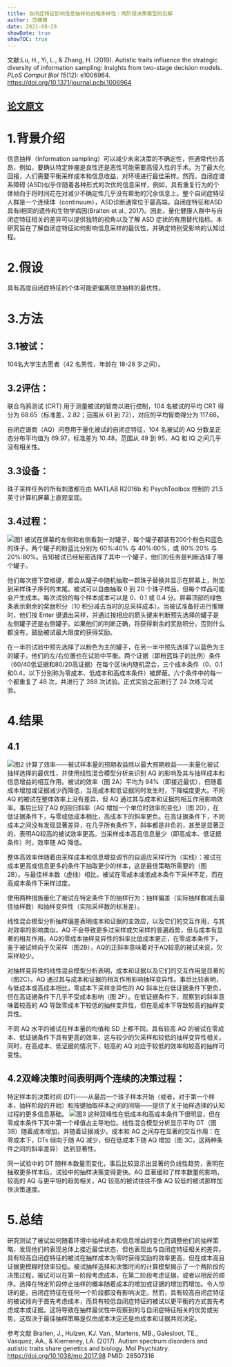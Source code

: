 ```yaml
---
title: 自闭症特征影响信息抽样的战略多样性：两阶段决策模型的见解
author: 范穗穗
date: 2021-08-29
showDate: true
showTOC: true
---
```

文献:Lu, H., Yi, L., & Zhang, H. (2019). Autistic traits influence the strategic diversity of information 
sampling: Insights from two-stage decision models. *PLoS Comput Biol 15*(12): e1006964. 
https://doi.org/10.1371/journal.pcbi.1006964

[论文原文](../Source_Files/2021-08-22-FSS1.Pdf)
---
# 1.背景介绍
信息抽样（Information sampling）可以减少未来决策的不确定性，但通常代价高昂，例如，要确认特定肿瘤是良性还是恶性可能需要高侵入性的手术。为了最大化回报，人们需要平衡采样成本和信息收益，对环境进行最佳采样。然而，自闭症谱系障碍 (ASD)似乎伴随着各种形式的次优的信息采样，例如，具有重复行为的个体倾向于将时间花在对减少不确定性几乎没有帮助的冗余信息上。整个自闭症特征人群是一个连续体（continuum），ASD诊断通常位于最高端，自闭症特征和ASD具有i相同的遗传和生物学病因(Bralten et al., 2017)。因此，量化健康人群中与自闭症特征相关的差异可以提供独特的视角以及了解 ASD 症状的有用替代指标。本研究旨在了解自闭症特征如何影响信息采样的最优性，并确定特别受影响的认知过程。
# 2.假设
具有高度自闭症特征的个体可能更偏离信息抽样的最优性。
# 3.方法
## 3.1被试：
104名大学生志愿者（42 名男性，年龄在 18-28 岁之间）。
## 3.2评估：
联合乌鸦测试 (CRT) 用于测量被试的智商以进行控制，104 名被试的平均 CRT 得分为 68.65（标准差，2.82；范围从 61 到 72），对应的平均智商得分为 117.68。

自闭症谱商（AQ）问卷用于量化被试的自闭症特征，104 名被试的 AQ 分数呈正态分布平均值为 69.97，标准差为 10.48，范围从 49 到 95，AQ 和 IQ 之间几乎没有相关性。
## 3.3设备：
珠子采样任务的所有刺激都在由 MATLAB R2016b 和 PsychToolbox 控制的 21.5 英寸计算机屏幕上直观呈现。
## 3.4过程：
![图1](../Supporting_Information/2021-08-29-FSS1-Fig1.png)
被试在屏幕的左侧和右侧看到一对罐子，每个罐子都装有200个粉色和蓝色的珠子，两个罐子的粉蓝比分别为 60%:40% 与 40%:60%，或 80%:20% 与 20%:80%。告知被试已经秘密选择了其中一个罐子，他们的任务是判断选择了哪个罐子。

他们每次摁下空格键，都会从罐子中随机抽取一颗珠子替换并显示在屏幕上，附加到采样珠子序列的末尾。被试可以自由抽取 0 到 20 个珠子样品，但每个样品可能会产生成本。每次试验的每个样本成本可以是 0、0.1 或 0.4 分。屏幕顶部的绿色条表示剩余的奖励积分（10 积分减去当时的总采样成本）。当被试准备好进行推理时，他们按 Enter 键退出采样，并通过按相应的箭头键来判断预先选择的罐子是左侧罐子还是右侧罐子。如果他们的判断正确，将获得剩余的奖励积分，否则什么都没有，鼓励被试最大限度的获得奖励。

在一半的试验中预先选择了以粉色为主的罐子，在另一半中预先选择了以蓝色为主的罐子。他们的左/右位置也在试验中平衡。两个证据（即粉蓝珠子的比例）条件（60/40低证据和80/20高证据）在每个区块内随机混合，三个成本条件（0、0.1和0.4，以下分别称为零成本、低成本和高成本条件）被屏蔽。六个条件中的每一个都重复了 48 次，共进行了 288 次试验。正式实验之前进行了 24 次练习试验。

# 4.结果
## 4.1
![图2](../Supporting_Information/2021-08-29-FSS1-Fig2.png)
计算了效率——被试样本量的预期收益除以最大预期收益——来量化被试抽样选择的最优性，并使用线性混合模型分析来识别 AQ 的影响及其与抽样成本和信息增益的相互作用。被试的效率（图 2A）平均为 94%（即接近最优），但随着成本增加或证据减少而降低，当高成本和低证据同时发生时，下降幅度更大。不同 AQ 的被试在整体效率上没有差异，但 AQ 通过其与成本和证据的相互作用影响效率。事后比较了AQ 的回归斜率（AQ 增加一个单位时效率的变化）（图 2D），在低证据条件下，与零或低成本相比，高成本下的斜率更负。在高证据条件下，不同成本之间没有发现显著差异，在几乎所有条件下，斜率都是非负的，甚至是显著正的，表明AQ较高的被试效率更高。当采样成本高且信息量少（即高成本、低证据条件）时，效率随 AQ 降低。

整体高效率伴随着由采样成本和信息增益调节的自适应采样行为（实线）：被试在成本更高或信息更多的条件下抽取更少的样本，这是最佳策略所需要的（图 2B）。与最佳样本数（虚线）相比，被试在零成本或低成本条件下采样不足，而在高成本条件下采样过度。

使用两种措施量化了被试在特定条件下的抽样行为：抽样偏差（实际抽样数减去最佳抽样数）和抽样变异性（实际采样数的标准差）。

线性混合模型分析抽样偏差表明成本和证据的主效应，以及它们的交互作用，与其对效率的影响类似，AQ 不会导致更多过采样或欠采样的普遍趋势，但与成本有显著的相互作用。AQ的零成本抽样变异性的斜率比低成本更正，在零成本条件下，鉴于被试倾向于欠采样（图2B），AQ的正斜率意味着对于AQ较高的被试来说，欠采样较少。

对抽样变异性的线性混合模型分析表明，成本和证据以及它们的交互作用是显著的（图2C）。AQ 通过其与成本和证据的相互作用影响抽样变异性。事后比较表明，与低成本或高成本相比，零成本下采样变异性的 AQ 斜率比在低证据条件下更负，但在高证据条件下几乎不受成本影响（图 2F）。在低证据条件下，观察到的斜率意味着较高的 AQ 导致零成本下较低的抽样变异性，但在高成本下导致较高的抽样变异性。

不同 AQ 水平的被试在样本量的均值和 SD 上都不同。具有较高 AQ 的被试在零成本、低证据条件下具有更高的效率，这与较少的欠采样和较低的抽样变异性相关。同时，在高成本、低证据的情况下，较高的 AQ 对应于较低的效率和较高的抽样可变性。
## 4.2双峰决策时间表明两个连续的决策过程：
特定样本的决策时间 (DT)——从最后一个珠子样本开始（或者，对于第一个样本，抽样阶段的开始）和按键抽取样本之间的间隔——提供了关于抽样选择的认知过程的更多信息基础。
![图3](../Supporting_Information/2021-08-29-FSS1-Fig3.png)
这种双峰性在低成本和高成本条件下很明显，但在零成本条件下其中第一个峰值占主导地位。线性混合模型分析显示平均 DT（图 3B）随着成本增加，并随着证据减少。成本和 AQ 之间存在显著的交互作用：在零成本下，DTs 倾向于随 AQ 减少，但在低成本下随 AQ 增加（图 3C，这两种条件之间的斜率差异） 达到显著性。

同一试验中的 DT 随样本数量而变化，事后比较显示出显著的负线性趋势，表明在抽取更多样本后，试验中的抽样决策变得更快。AQ 显著缓和了样本数量的影响，较高的 AQ 与更平坦的趋势相关，AQ 较高的被试往往不像 AQ 较低的被试那样加快决策速度。
# 5.总结
研究测试了被试如何随着环境中抽样成本和信息增益的变化而调整他们的抽样策略，发现他们的表现总体上接近最佳状态，但也表现出与自闭症特征相关的差异。具有较高自闭症特征的被试在抽样成本为零时获得奖励的效率更高，但在成本高且证据更模糊时效率较低。被试抽样选择和决策时间的计算模型揭示了一个两阶段的决策过程，被试可以在第一阶段考虑成本，在第二阶段考虑证据，或者以相反的顺序。选择在特定阶段停止抽样的概率随着成本的增加或证据的增加而增加。令人惊讶的是，自闭症特征在任何一个阶段都没有影响决定。然而，具有较高自闭症特征的被试倾向于首先考虑成本，而具有较低自闭症特征的被试以更平衡的方式首先考虑成本或证据。这将导致在抽样最优性中观察到的与自闭症特征相关的优势或劣势，这取决于最佳抽样策略是仅由成本决定还是由成本和证据共同决定。

参考文献
Bralten, J., Hulzen, KJ. Van., Martens, MB., Galesloot, TE., Vasquez, AA., & Kiemeney, LA. (2017). Autism spectrum disorders and autistic traits share genetics and biology. Mol Psychiatry. https://doi.org/10.1038/mp.2017.98 PMID: 28507316
